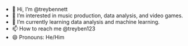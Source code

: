 - 👋 Hi, I’m @treybennett
- 👀 I’m interested in music production, data analysis, and video games.
- 🌱 I’m currently learning data analysis and machine learning.
- 📫 How to reach me @treyben123
- 😄 Pronouns: He/Him
